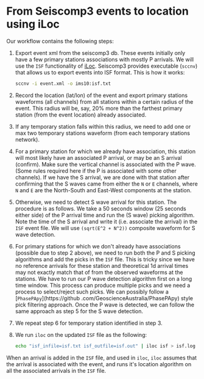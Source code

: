From Seiscomp3 events to location using iLoc
============================================

Our workflow contains the following steps:

1. Export event xml from the seiscomp3 db. These events initially only have a 
few primary stations associations with mostly P arrivals. We will use the `ISF`
 functionality of [iLoc](http://www.seismology.hu/index.php/en/home/iloc). 
 Seiscomp3 provides executable (`sccnv`) that allows us to export events into 
 ISF format. This is how it works:
    ```bash
    sccnv -i event.xml -o ims10:isf.txt
    ```
2. Record the location (lat/lon) of the event and export primary stations 
waveforms (all channels) from all stations within a certain radius of the 
event. This radius will be, say, 20% more than the farthest primary station 
(from the event location) already associated.

3. If any temporary station falls within this radius, we need to add one or max 
two temporary stations waveform (from each temporary stations network).

4. For a primary station for which we already have association, this station 
will most likely have an associated P arrival, or may be an S arrival 
(confirm). Make sure the vertical channel is associated with the P wave. 
(Some rules required here if the P is associated with some other 
channels). If we have the S arrival, we are done with that station after 
confirming that the S waves came from either the `N` or `E` channels, where 
`N` and `E` are the North-South and East-West components at the station.

5. Otherwise, we need to detect S wave arrival for this station. The 
procedure is as follows. We take a 50 seconds window (25 seconds either side)
 of the P arrival time and run the (S wave) picking algorithm. Note the time 
 of the S arrival and write it (i.e. associate the arrival) in the `ISF` 
 event file. We will use `(sqrt(E^2 + N^2))` composite waveform for S wave 
 detection.

6. For primary stations for which we don't already have associations (possible
 due to step 2 above), we need to run both the P and S picking algorithms and 
 add the picks in the `ISF` file. This is tricky since we have no reference 
 arrivals for these station and theoretical 1d arrival times may not exactly 
 match that of from the observed waveforms at the stations. We have to run 
 our P wave detection algorithm first on a long time window. This process can
  produce multiple picks and we need a process to select/reject such picks. 
  We can possibly follow a [`PhasePApy`](https://github
  .com/GeoscienceAustralia/PhasePApy) style pick filtering approach. Once the
   P wave is detected, we can follow the same approach as step 5 for the S 
   wave detection. 

7. We repeat step 6 for temporary station identified in step 3.

8. We run `iloc` on the updated `ISF` file as the following:
    ```bash
    echo "isf_infile=isf.txt isf_outfile=isf.out" | iloc isf > isf.log
    ```
    
When an arrival is added in the `ISF` file, and used in `iloc`, `iloc` 
assumes that the arrival is associated with the event, and runs it's location
 algorithm on all the associated arrivals in the `ISF` file.  